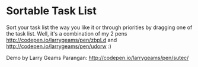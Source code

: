 # Sortable Task List

Sort your task list the way you like it or through priorities by dragging one of the task list. Well, it's a combination of my 2 pens http://codepen.io/larrygeams/pen/zbpLd and http://codepen.io/larrygeams/pen/udorw :)

Demo by Larry Geams Parangan: http://codepen.io/larrygeams/pen/sutec/